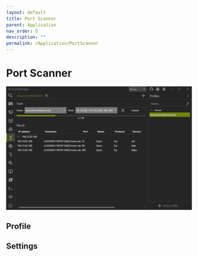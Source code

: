 ```yaml
---
layout: default
title: Port Scanner
parent: Application
nav_order: 5
description: ""
permalink: /Application/PortScanner
---
```


# Port Scanner

![PortScanner](05_PortScanner.png)

## Profile

## Settings